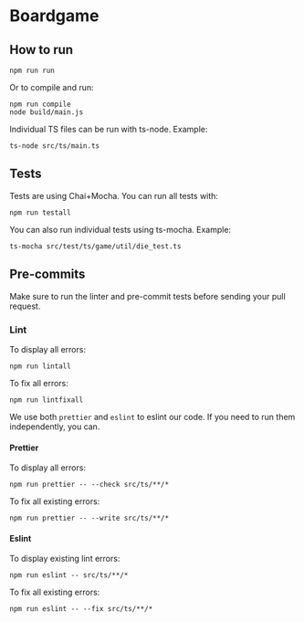# Boardgame

## How to run

`npm run run`

Or to compile and run:

```
npm run compile
node build/main.js
```

Individual TS files can be run with ts-node. Example:

`ts-node src/ts/main.ts`

## Tests

Tests are using Chai+Mocha. You can run all tests with:

`npm run testall`

You can also run individual tests using ts-mocha. Example:

`ts-mocha src/test/ts/game/util/die_test.ts`

## Pre-commits

Make sure to run the linter and pre-commit tests before sending your pull request.

### Lint

To display all errors:

`npm run lintall`

To fix all errors:

`npm run lintfixall`

We use both `prettier` and `eslint` to eslint our code. If you need to run them independently, you can.

#### Prettier

To display all errors:

`npm run prettier -- --check src/ts/**/*`

To fix all existing errors:

`npm run prettier -- --write src/ts/**/*`


#### Eslint

To display existing lint errors:

`npm run eslint -- src/ts/**/*`

To fix all existing errors:

`npm run eslint -- --fix src/ts/**/*`
